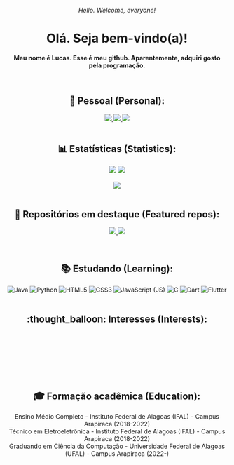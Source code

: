 <!-- Parágrafo de introdução -->
<p align="center"><i>Hello. Welcome, everyone!</i></p>
<h1 align="center">
  Olá. Seja bem-vindo(a)!
</h1>

<p align="center">
  <b>Meu nome é Lucas. Esse é meu github. Aparentemente, adquiri gosto pela programação.</b><br/>
</p>

<div><br></div>
<!-- Badges referentes a LinkedIn, Instagram e Gmail (contato) -->
<section align="center">
  <h2>👨 Pessoal (Personal): </h2>
  
  <a href="https://mail.google.com/mail/?view=cm&source=mailto&to=[contatolucasoficial0@gmail.com]" alt="Gmail" target="_blank">
    <img src="https://img.shields.io/badge/mail.contatolucasoficial0@gmail.com-F74141?style=for-the-badge&logoColor=white&logo=gmail&link=mailto:mail.contatolucasoficial0@gmail.com"/>
  </a>
  <a href="https://www.linkedin.com/in/arnaldo-lucas-sd/" target="_blank">
    <img src="https://img.shields.io/badge/Arnaldo%20Lucas-0e76a8?style=for-the-badge&logo=Linkedin&link=https://www.linkedin.com/in/arnaldo-lucas-sd/"/>
  </a>
  <a href="https://www.instagram.com/luc.ig._/" alt="Instagram" target="_blank">
    <img src="https://img.shields.io/badge/luc.ig.__-E4405F?style=for-the-badge&logo=instagram&logoColor=white&link=https://www.instagram.com/luc.ig._/"/>
  </a>
</section>

<div><br></div>

<section align="center"> <!-- Estatísticas no github -->
  <h2>📊 Estatísticas (Statistics):</h2>
  <p>
    <img src="https://github-readme-stats.vercel.app/api?username=luc-gh&show_icons=true&bg_color=010101&locale=pt-br&icon_color=00FFFF&title_color=FF2800&text_color=FFFFFF">
    <img src="https://github-readme-streak-stats.herokuapp.com/?user=luc-gh&locale=pt-br&background=010101&fire=EF0101&stroke=111111&ring=F00000&currStreakNum=88FFFF&sideNums=00FFFF&currStreakLabel=FFFFFF&sideLabels=EAEAEA&border=FFFFFF&dates=7A7A7A">
    <br/><br/>
    <img src="https://github-readme-stats.vercel.app/api/top-langs/?username=luc-gh&layout=compact&bg_color=010101&locale=pt-br&text_color=FFFFFF&title_color=FCFCFC"><br/><br/>
  </p>
</section>

<section align="center"> <!-- Seção de repos-->
  <h2>🔖 Repositórios em destaque (Featured repos):</h2>
  <p>
    <a href="https://github.com/luc-gh/luc-gh" alt="luc-gh" target="_blank">
      <img src="https://github-readme-stats.vercel.app/api/pin/?username=luc-gh&repo=luc-gh&bg_color=000000&title_color=00FFFF&text_color=FFFFFF&icon_color=FF2800">
    </a>
    <a href="https://github.com/luc-gh/majorElement" alt="luc-gh" target="_blank">
      <img src="https://github-readme-stats.vercel.app/api/pin/?username=luc-gh&repo=majorElement&bg_color=000000&title_color=00FFFF&text_color=FFFFFF&icon_color=FF2800">
    </a>
  </p>
</section>

<div><br></div>

<!-- <section align="center"> <!-- Detaques sobre as habilidades pessoais
  <h2>😎 Habilidades (Skills):</h2>
  
</section>

<div><br></div> -->

<section align="center"> <!-- Seção sobre os estudos atuais -->
  <h2>📚 Estudando (Learning):</h2>
  <img align="center" alt="Java" src="https://img.shields.io/badge/Java-7B0005?style=for-the-badge&logo=java&logoColor=EE8E1B" title="Linguagem de programação Java (conhecimento básico)"/>
  <img align="center" alt="Python" src="https://img.shields.io/badge/Python-3776AB?style=for-the-badge&logo=python&logoColor=yellow" title="Linguagem de programação Python (conhecimento básico)"/>
  <img align="center" alt="HTML5" src="https://img.shields.io/badge/HTML5-E34F26?style=for-the-badge&logo=html5&logoColor=white" title="Linguagem de marcação HTML5"/>
  <img align="center" alt="CSS3" src="https://img.shields.io/badge/CSS3-1572B6?style=for-the-badge&logo=css3&logoColor=white" title="Linguagem de descrição de estilo CSS3"/>
  <img align="center" alt="JavaScript (JS)" src="https://img.shields.io/badge/JavaScript-F7DF1E?style=for-the-badge&logo=javascript&logoColor=black" title="Linguagem de programação JavaScript"/>
  <img align="center" alt="C" src="https://img.shields.io/badge/C-00599C?style=for-the-badge&logo=c&logoColor=87CEFA" title="Linguagem de programação C"/>
  <img align="center" alt="Dart" src="https://img.shields.io/badge/Dart-2799F5?style=for-the-badge&logo=dart&logoColor=13558F" title="Linguagem de programação Dart"/>
  <img align="center" alt="Flutter" src="https://img.shields.io/badge/Flutter-02569B?style=for-the-badge&logo=flutter&logoColor=white" title="Flutter"/>
</section>

<div><br></div>

<section align="center"> <!-- Seção sobre interesses -->
  <h2>:thought_balloon: Interesses (Interests):</h2>
  <img align="center" alt="" src="https://img.shields.io/badge/GitHub-1A1A1A?style=for-the-badge&logo=github&logoColor=white" title=""/>
  <img align="center" alt="" src="https://img.shields.io/badge/Instagram-E4405F?style=for-the-badge&logo=instagram&logoColor=yellow" title=""/>
  <img align="center" alt="" src="https://img.shields.io/badge/LinkedIn-0077B5?style=for-the-badge&logo=linkedin&logoColor=white" title=""/>
  <img align="center" alt="" src="https://img.shields.io/badge/Android-A4DE02?style=for-the-badge&logo=android&logoColor=gray" title=""/>
  <img align="center" alt="" src="https://img.shields.io/badge/Windows-0078D6?style=for-the-badge&logo=windows&logoColor=white" title=""/>
  <div><br></div>
  <img align="center" alt="" src="https://img.shields.io/badge/Netflix-E50914?style=for-the-badge&logo=netflix&logoColor=black" title=""/>
  <img align="center" alt="" src="https://img.shields.io/badge/React_Native-20232A?style=for-the-badge&logo=react&logoColor=61DAFB" title=""/>
  <img align="center" alt="" src="https://img.shields.io/badge/Unity-202020?style=for-the-badge&logo=unity&logoColor=white" title=""/>
  <img align="center" alt="" src="https://img.shields.io/badge/Microsoft_Excel-217346?style=for-the-badge&logo=microsoft-excel&logoColor=white" title=""/>
  <img align="center" alt="" src="https://img.shields.io/badge/Steam-111111?style=for-the-badge&logo=steam&logoColor=white" title=""/>
  <img align="center" alt="" src="https://img.shields.io/badge/Adobe%20Photoshop-0D214F?style=for-the-badge&logo=Adobe%20Photoshop&logoColor=00FFF6" title=""/>
  <div><br></div>
  <img align="center" alt="" src="https://img.shields.io/badge/Android_Studio-3DDC84?style=for-the-badge&logo=android-studio&logoColor=black" title=""/>
  <img align="center" alt="" src="https://img.shields.io/badge/IntelliJ_IDEA-121212.svg?style=for-the-badge&logo=intellij-idea&logoColor=white" title=""/>
  <img align="center" alt="" src="https://img.shields.io/badge/PyCharm-FFFF00.svg?&style=for-the-badge&logo=PyCharm&logoColor=007F00" title=""/>
  <img align="center" alt="" src="https://img.shields.io/badge/Trello-249225?style=for-the-badge&logo=trello&logoColor=white" title=""/>
  <img align="center" alt="" src="https://img.shields.io/badge/Adobe%20Illustrator-FF9A00?style=for-the-badge&logo=adobe%20illustrator&logoColor=gray" title=""/>
  <img align="center" alt="" src="" title=""/>
</section

<div><br></div>

<section align="center"> <!-- Seção de formação acadêmica -->
  <h2>🎓 Formação acadêmica (Education):</h2>
  Ensino Médio Completo - Instituto Federal de Alagoas (IFAL) - Campus Arapiraca (2018-2022)<br/>
  Técnico em Eletroeletrônica - Instituto Federal de Alagoas (IFAL) - Campus Arapiraca (2018-2022)<br/>
  Graduando em Ciência da Computação - Universidade Federal de Alagoas (UFAL) - Campus Arapiraca (2022-)
  </ul>
</section>
